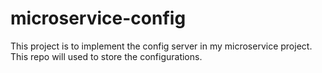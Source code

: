 # microservice-config
This project is to implement the config server in my microservice project. This repo will used to store the configurations.
